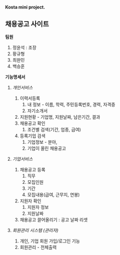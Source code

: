#### Kosta mini project.


## 채용공고 사이트


**팀원**


1. 정윤석 : 조장
2. 황규형
3. 최완민
4. 백승훈




**기능명세서**


1. *개인서비스*
    1. 이력서등록
        1. 내 정보 - 이름, 학력, 주민등록번호, 경력, 자격증
        2. 자기소개서
    2. 지원현황 - 기업명, 지원날짜, 남은기간, 결과
    3. 채용공고 확인
        1. 조건별  검색(기간, 업종, 급여)
    4. 등록기업 검색
        1. 기업정보 - 분야, 
        2. 기업이 올린 채용공고 

2. *기업서비스*
    1. 채용공고 등록
        1. 직무
        2. 모집인원
        3. 기간
        4. 모집내용(급여, 근무지, 연봉) 
    2. 지원자 확인
        1. 지원자 정보
        2. 지원날짜
    3. 채용공고 끌어올리기 : 공고 날짜 리셋
    
3.  *회원관리 시스템 (관리자)*
    1. 개인, 기업 회원 가입/로그인 기능
    2. 회원관리 - 전체출력


  
